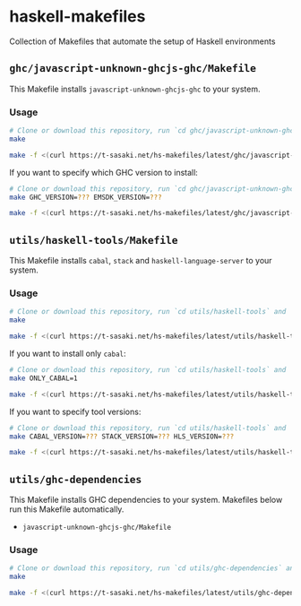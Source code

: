 # haskell-makefiles
Collection of Makefiles that automate the setup of Haskell environments

## `ghc/javascript-unknown-ghcjs-ghc/Makefile`
This Makefile installs `javascript-unknown-ghcjs-ghc` to your system.
### Usage
```bash
# Clone or download this repository, run `cd ghc/javascript-unknown-ghcjs-ghc` and
make
```
```bash
make -f <(curl https://t-sasaki.net/hs-makefiles/latest/ghc/javascript-unknown-ghcjs-ghc/Makefile)
```
If you want to specify which GHC version to install:
```bash
# Clone or download this repository, run `cd ghc/javascript-unknown-ghcjs-ghc` and
make GHC_VERSION=??? EMSDK_VERSION=???
```
```bash
make -f <(curl https://t-sasaki.net/hs-makefiles/latest/ghc/javascript-unknown-ghcjs-ghc/Makefile) GHC_VERSION=??? EMSDK_VERSION=???
```

## `utils/haskell-tools/Makefile`
This Makefile installs `cabal`, `stack` and `haskell-language-server` to your system.
### Usage
```bash
# Clone or download this repository, run `cd utils/haskell-tools` and
make
```
```bash
make -f <(curl https://t-sasaki.net/hs-makefiles/latest/utils/haskell-tools/Makefile)
```
If you want to install only `cabal`:
```bash
# Clone or download this repository, run `cd utils/haskell-tools` and
make ONLY_CABAL=1
```
```bash
make -f <(curl https://t-sasaki.net/hs-makefiles/latest/utils/haskell-tools/Makefile) ONLY_CABAL=1
```
If you want to specify tool versions:
```bash
# Clone or download this repository, run `cd utils/haskell-tools` and
make CABAL_VERSION=??? STACK_VERSION=??? HLS_VERSION=???
```
```bash
make -f <(curl https://t-sasaki.net/hs-makefiles/latest/utils/haskell-tools/Makefile) CABAL_VERSION=??? STACK_VERSION=??? HLS_VERSION=???
```

## `utils/ghc-dependencies`
This Makefile installs GHC dependencies to your system. Makefiles below run this Makefile automatically.
- `javascript-unknown-ghcjs-ghc/Makefile`
### Usage
```bash
# Clone or download this repository, run `cd utils/ghc-dependencies` and
make
```
```bash
make -f <(curl https://t-sasaki.net/hs-makefiles/latest/utils/ghc-dependencies/Makefile)
```
